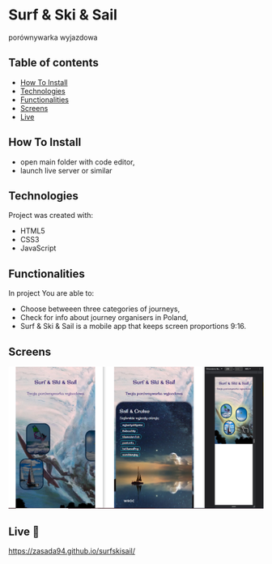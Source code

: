 # Surf & Ski & Sail

porównywarka wyjazdowa

## Table of contents

- [How To Install](#howtoinstall)
- [Technologies](#technologies)
- [Functionalities](#functionalities)
- [Screens](#screenshots)
- [Live](#live)

## How To Install

- open main folder with code editor,
- launch live server or similar

## Technologies

Project was created with:

- HTML5
- CSS3
- JavaScript

## Functionalities

In project You are able to:

- Choose betweeen three categories of journeys,
- Check for info about journey organisers in Poland,
- Surf & Ski & Sail is a mobile app that keeps screen proportions 9:16.

## Screens  
![Screenshot](./screenshots/1.png)


## Live :star2:
https://zasada94.github.io/surfskisail/
